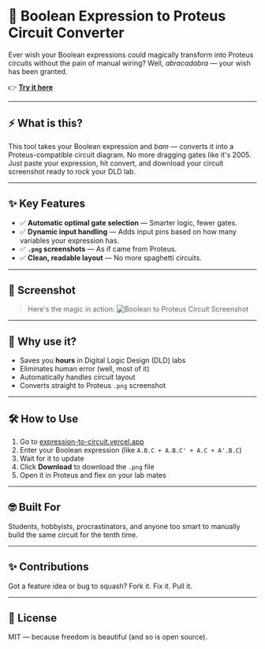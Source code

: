 # 🧮 Boolean Expression to Proteus Circuit Converter

Ever wish your Boolean expressions could magically transform into Proteus circuits without the pain of manual wiring? Well, *abracadabra* — your wish has been granted.

👉 [**Try it here**](https://expression-to-circuit.vercel.app/)

---

## ⚡ What is this?

This tool takes your Boolean expression and *bam* — converts it into a Proteus-compatible circuit diagram. No more dragging gates like it's 2005. Just paste your expression, hit convert, and download your circuit screenshot ready to rock your DLD lab.

---

## ✨ Key Features

- ✅ **Automatic optimal gate selection** — Smarter logic, fewer gates.
- ✅ **Dynamic input handling** — Adds input pins based on how many variables your expression has.
- ✅ **`.png` screenshots** — As if came from Proteus.
- ✅ **Clean, readable layout** — No more spaghetti circuits.

---

## 📸 Screenshot

> Here's the magic in action:
![Boolean to Proteus Circuit Screenshot](https://github.com/user-attachments/assets/af24cdd8-23b3-4092-b05c-98e47c0996c3)

---

## 🧠 Why use it?

- Saves you **hours** in Digital Logic Design (DLD) labs
- Eliminates human error (well, most of it)
- Automatically handles circuit layout
- Converts straight to Proteus `.png` screenshot

---

## 🛠️ How to Use

1. Go to [expression-to-circuit.vercel.app](https://expression-to-circuit.vercel.app/)
2. Enter your Boolean expression (like `A.B.C + A.B.C' + A.C + A'.B.C`)
3. Wait for it to update
4. Click **Download** to download the `.png` file
5. Open it in Proteus and flex on your lab mates

---

## 🤓 Built For

Students, hobbyists, procrastinators, and anyone too smart to manually build the same circuit for the tenth time.

---

## ✨ Contributions

Got a feature idea or bug to squash? Fork it. Fix it. Pull it.

---

## 📜 License

MIT — because freedom is beautiful (and so is open source).
